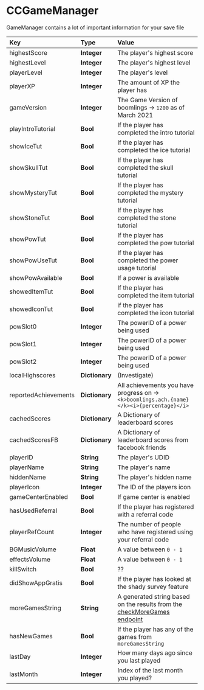 # CCGameManager

GameManager contains a lot of important information for your save file

| Key | Type | Value |
|:----|:-----|:------|
| highestScore | **Integer** | The player's highest score |
| highestLevel | **Integer** | The player's highest level |
| playerLevel | **Integer** | The player's level |
| playerXP | **Integer** | The amount of XP the player has |
| gameVersion | **Integer** | The Game Version of boomlings -> `1200` as of March 2021 |
| playIntroTutorial | **Bool** | If the player has completed the intro tutorial |
| showIceTut | **Bool** | If the player has completed the ice tutorial |
| showSkullTut | **Bool** | If the player has completed the skull tutorial |
| showMysteryTut | **Bool** | If the player has completed the mystery tutorial |
| showStoneTut | **Bool** | If the player has completed the stone tutorial |
| showPowTut | **Bool** | If the player has completed the pow tutorial |
| showPowUseTut | **Bool** | If the player has completed the power usage tutorial |
| showPowAvailable | **Bool** | If a power is available|
| showedItemTut | **Bool** | If the player has completed the item tutorial |
| showedIconTut | **Bool** | if the player has completed the icon tutorial |
| powSlot0 | **Integer** | The powerID of a power being used |
| powSlot1 | **Integer** | The powerID of a power being used |
| powSlot2 | **Integer** | The powerID of a power being used |
| localHighscores | **Dictionary** | (Investigate) |
| reportedAchievements | **Dictionary** | All achievements you have progress on -> `<k>boomlings.ach.{name}</k><i>{percentage}</i>` |
| cachedScores | **Dictionary** | A Dictionary of leaderboard scores |
| cachedScoresFB | **Dictionary** | A Dictionary of leaderboard scores from facebook friends |
| playerID | **String** | The player's UDID |
| playerName | **String** | The player's name |
| hiddenName | **String** | The player's hidden name |
| playerIcon | **Integer** | The ID of the players icon |
| gameCenterEnabled | **Bool** | If game center is enabled |
| hasUsedReferral | **Bool** | If the player has registered with a referral code |
| playerRefCount | **Integer** | The number of people who have registered using your referral code |
| BGMusicVolume | **Float** | A value between `0 - 1` |
| effectsVolume | **Float** | A value between `0 - 1` |
| killSwitch | **Bool** | ?? |
| didShowAppGratis | **Bool** | If the player has looked at the shady survey feature |
| moreGamesString | **String** | A generated string based on the results from the [checkMoreGames endpoint](/endpoints/checkMoreGames) |
| hasNewGames | **Bool** | If the player has any of the games from `moreGamesString` |
| lastDay | **Integer** | How many days ago since you last played |
| lastMonth | **Integer** | Index of the last month you played? |